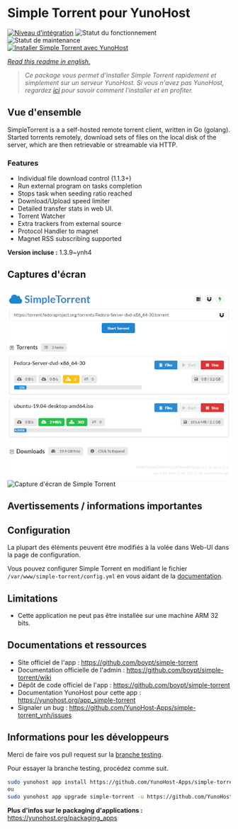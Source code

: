 <!--
N.B.: This README was automatically generated by https://github.com/YunoHost/apps/tree/master/tools/README-generator
It shall NOT be edited by hand.
-->

# Simple Torrent pour YunoHost

[![Niveau d'intégration](https://dash.yunohost.org/integration/simple-torrent.svg)](https://dash.yunohost.org/appci/app/simple-torrent) ![Statut du fonctionnement](https://ci-apps.yunohost.org/ci/badges/simple-torrent.status.svg) ![Statut de maintenance](https://ci-apps.yunohost.org/ci/badges/simple-torrent.maintain.svg)  
[![Installer Simple Torrent avec YunoHost](https://install-app.yunohost.org/install-with-yunohost.svg)](https://install-app.yunohost.org/?app=simple-torrent)

*[Read this readme in english.](./README.md)*

> *Ce package vous permet d'installer Simple Torrent rapidement et simplement sur un serveur YunoHost.
Si vous n'avez pas YunoHost, regardez [ici](https://yunohost.org/#/install) pour savoir comment l'installer et en profiter.*

## Vue d'ensemble

SimpleTorrent is a a self-hosted remote torrent client, written in Go (golang). Started torrents remotely, download sets of files on the local disk of the server, which are then retrievable or streamable via HTTP.

### Features

- Individual file download control (1.1.3+)
- Run external program on tasks completion
- Stops task when seeding ratio reached
- Download/Upload speed limiter
- Detailed transfer stats in web UI.
- Torrent Watcher
- Extra trackers from external source
- Protocol Handler to magnet
- Magnet RSS subscribing supported


**Version incluse :** 1.3.9~ynh4

## Captures d'écran

![Capture d'écran de Simple Torrent](./doc/screenshots/64239393-bdbb6480-cf32-11e9-9269-d8d10e7c0dc7.png)
![Capture d'écran de Simple Torrent](./doc/screenshots/.DS_Store)

## Avertissements / informations importantes

## Configuration

La plupart des éléments peuvent être modifiés à la volée dans Web-UI dans la page de configuration.

Vous pouvez configurer Simple Torrent en modifiant le fichier `/var/www/simple-torrent/config.yml` en vous aidant de la [documentation](https://github.com/boypt/simple-torrent/wiki/Config-File).

## Limitations

- Cette application ne peut pas être installée sur une machine ARM 32 bits.

## Documentations et ressources

* Site officiel de l'app : <https://github.com/boypt/simple-torrent>
* Documentation officielle de l'admin : <https://github.com/boypt/simple-torrent/wiki>
* Dépôt de code officiel de l'app : <https://github.com/boypt/simple-torrent>
* Documentation YunoHost pour cette app : <https://yunohost.org/app_simple-torrent>
* Signaler un bug : <https://github.com/YunoHost-Apps/simple-torrent_ynh/issues>

## Informations pour les développeurs

Merci de faire vos pull request sur la [branche testing](https://github.com/YunoHost-Apps/simple-torrent_ynh/tree/testing).

Pour essayer la branche testing, procédez comme suit.

``` bash
sudo yunohost app install https://github.com/YunoHost-Apps/simple-torrent_ynh/tree/testing --debug
ou
sudo yunohost app upgrade simple-torrent -u https://github.com/YunoHost-Apps/simple-torrent_ynh/tree/testing --debug
```

**Plus d'infos sur le packaging d'applications :** <https://yunohost.org/packaging_apps>
